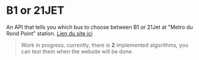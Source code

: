 # B1 or 21JET
An API that tells you which bus to choose between B1 or 21Jet at "Metro du Rond Point" station. [Lien du site ici](https://b1-or-21jet.fr/)

> Work in progress, currently, there is **2** implemented algorithms, you can test them when the website will be done.
